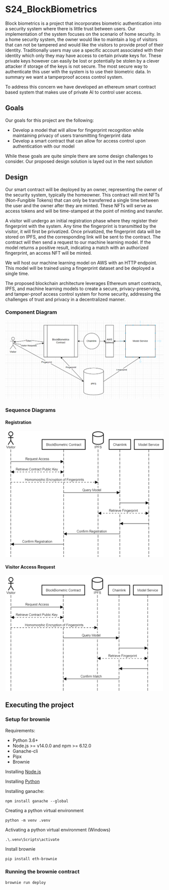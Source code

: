 # S24_BlockBiometrics

Block biometrics is a project that incorporates biometric authentication into a security system where there is little trust between users. Our implementation of the system focuses on the scenario of home security. In a home security system, the owner would like to maintain a log of visitors that can not be tampered and would like the visitors to provide proof of their identity. Traditionally users may use a specific account associated with their identity which only they may have access to certain private keys for. These private keys however can easily be lost or potentially be stolen by a clever attacker if storage of the keys is not secure. The most secure way to authenticate this user with the system is to use their biometric data. In summary we want a tamperproof access control system.

To address this concern we have developed an ethereum smart contract based system that makes use of private AI to control user access.

## Goals

Our goals for this project are the following:
* Develop a model that will allow for fingerprint recognition while maintaining privacy of users transmitting fingerprint data
* Develop a smart contract that can allow for access control upon authentication with our model


While these goals are quite simple there are some design challenges to consider. Our proposed design solution is layed out in the next solution

## Design

Our smart contract will be deployed by an owner, representing the owner of the security system, typically the homeowner. This contract will mint NFTs (Non-Fungible Tokens) that can only be transferred a single time between the user and the owner after they are minted. These NFTs will serve as access tokens and will be time-stamped at the point of minting and transfer.

A visitor will undergo an initial registration phase where they register their fingerprint with the system. Any time the fingerprint is transmitted by the visitor, it will first be privatized. Once privatized, the fingerprint data will be stored on IPFS, and the corresponding link will be sent to the contract. The contract will then send a request to our machine learning model. If the model returns a positive result, indicating a match with an authorized fingerprint, an access NFT will be minted.

We will host our machine learning model on AWS with an HTTP endpoint. This model will be trained using a fingerprint dataset and be deployed a single time.

The proposed blockchain architecture leverages Ethereum smart contracts, IPFS, and machine learning models to create a secure, privacy-preserving, and tamper-proof access control system for home security, addressing the challenges of trust and privacy in a decentralized manner.

### Component Diagram

![Component Diagram](documentation/BlockBiometrics_Diagram.PNG)

### Sequence Diagrams

#### Registration

![Registration Sequence](documentation/RegistrationProcess.png)

#### Visitor Access Request

![Visitor Sequence](documentation/VisitationProcess.png)

## Executing the project

### Setup for brownie

Requirements:
* Python 3.6+
* Node.js >= v14.0.0 and npm >= 6.12.0
* Ganache-cli
* Pipx
* Brownie

Installing [Node.js](https://nodejs.org/)

Installing [Python](https://www.python.org/downloads/release/python-3110/)

Installing ganache:
```
npm install ganache --global
```

Creating a python virtual environment
```
python -m venv .venv
```

Activating a python virtual environment (Windows)
```
.\.venv\Scripts\activate
```

Install brownie
```
pip install eth-brownie
```

### Running the brownie contract

```
brownie run deploy
```